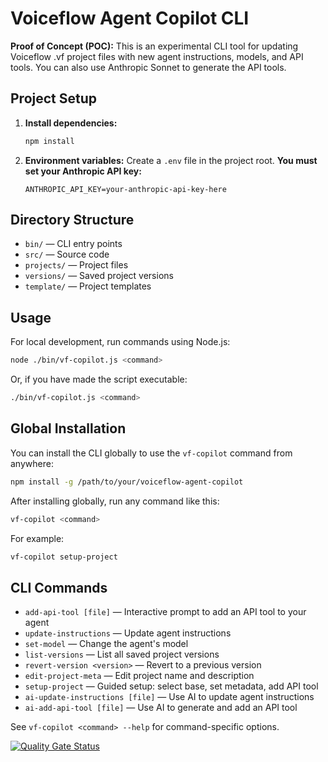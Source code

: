 # Voiceflow Agent Copilot CLI

**Proof of Concept (POC):** This is an experimental CLI tool for updating Voiceflow .vf project files with new agent instructions, models, and API tools. You can also use Anthropic Sonnet to generate the API tools.

## Project Setup

1. **Install dependencies:**
   ```sh
   npm install
   ```
2. **Environment variables:**
   Create a `.env` file in the project root. **You must set your Anthropic API key:**
   ```env
   ANTHROPIC_API_KEY=your-anthropic-api-key-here
   ```

## Directory Structure

- `bin/` — CLI entry points
- `src/` — Source code
- `projects/` — Project files
- `versions/` — Saved project versions
- `template/` — Project templates

## Usage

For local development, run commands using Node.js:

```sh
node ./bin/vf-copilot.js <command>
```

Or, if you have made the script executable:

```sh
./bin/vf-copilot.js <command>
```

## Global Installation

You can install the CLI globally to use the `vf-copilot` command from anywhere:

```sh
npm install -g /path/to/your/voiceflow-agent-copilot
```

After installing globally, run any command like this:

```sh
vf-copilot <command>
```

For example:

```sh
vf-copilot setup-project
```


## CLI Commands
- `add-api-tool [file]` — Interactive prompt to add an API tool to your agent
- `update-instructions` — Update agent instructions
- `set-model` — Change the agent's model
- `list-versions` — List all saved project versions
- `revert-version <version>` — Revert to a previous version
- `edit-project-meta` — Edit project name and description
- `setup-project` — Guided setup: select base, set metadata, add API tool
- `ai-update-instructions [file]` — Use AI to update agent instructions
- `ai-add-api-tool [file]` — Use AI to generate and add an API tool

See `vf-copilot <command> --help` for command-specific options.


[![Quality Gate Status](https://sonarcloud.io/api/project_badges/measure?project=voiceflow-community_voiceflow-agent-copilot&metric=alert_status)](https://sonarcloud.io/summary/new_code?id=voiceflow-community_voiceflow-agent-copilot)
